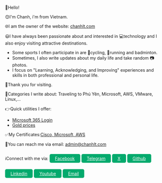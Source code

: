 👋Hello!<br>

😊I'm Chanh, i'm from Vietnam. 

🌐I am the owner of the website: <a href="#">chanhlt.com</a><br>

😃I have always been passionate about and interested in 💻technology and I also enjoy visiting attractive destinations.<br>
- Some sports I often participate in are 🚴cycling, 🏃running and badminton.<br>
- Sometimes, I also write updates about my daily life and take random 📷photos. <br>
- I focus on "Learning, Acknowledging, and Improving" experiences and skills in both professional and personal life.

👏Thank you for visiting.


🔖Categories I write about: Traveling to Phú Yên, Microsoft, AWS, VMware, Linux,...

👉Quick utilities I offer: 
- <a href="#">Microsoft 365 Login</a>
- <a href="https://www.mihong.vn/vi/gia-vang-trong-nuoc">Gold prices</a>

✅My Certificates:<a href="#">Cisco, Microsoft, AWS</a>

📧You can reach me via email: <a href="mailto:admin@chanhlt.com">admin@chanhlt.com</a> 

ℹ️Connect with me via: <a href="#" style="color: #fff;
    background-color: #04AA6D !important;
    border-radius: 5px;
    padding: 6px 18px;line-height: 50px;" class="fa fa-facebook">Facebook</a> <a href="#" style="color: #fff;
    background-color: #04AA6D !important;
    border-radius: 5px;
    padding: 6px 18px;line-height: 50px;" class="fa fa-facebook">Telegram</a> <a href="#" style="color: #fff;
    background-color: #04AA6D !important;
    border-radius: 5px;
    padding: 6px 18px;line-height: 50px;" class="fa fa-facebook">X</a> <a href="#" style="color: #fff;
    background-color: #04AA6D !important;
    border-radius: 5px;
    padding: 6px 18px;line-height: 50px;" class="fa fa-facebook">Github</a> <a href="#" style="color: #fff;
    background-color: #04AA6D !important;
    border-radius: 5px;
    padding: 6px 18px;line-height: 50px;" class="fa fa-facebook">Linkedin</a> <a href="#" style="color: #fff;
    background-color: #04AA6D !important;
    border-radius: 5px;
    padding: 6px 18px;line-height: 50px;" class="fa fa-facebook">Youtube</a> <a href="#" style="color: #fff;
    background-color: #04AA6D !important;
    border-radius: 5px;
    padding: 6px 18px;line-height: 50px;" class="fa fa-facebook">Email</a> 
    
